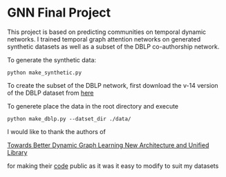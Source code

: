# GNN Final Project

This project is based on predicting communities on temporal dynamic networks. I trained temporal graph attention networks on generated synthetic datasets as well as a subset of the DBLP co-authorship network. 

To generate the synthetic data: 

```
python make_synthetic.py
```


To create the subset of the DBLP network, first download the v-14 version of the DBLP dataset from [here](https://www.aminer.org/citation) 

To generete place the data in the root directory and execute

```
python make_dblp.py --datset_dir ./data/
```


I would like to thank the authors of 

[Towards Better Dynamic Graph Learning New Architecture and Unified Library](https://arxiv.org/pdf/2303.13047.pdf)

for making their [code](https://github.com/yule-BUAA/DyGLib) public as it was it easy to modify to suit my datasets
